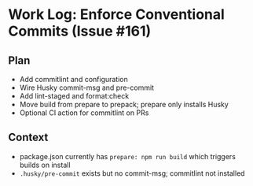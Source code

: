 # Work Log: Enforce Conventional Commits (Issue #161)

## Plan
- Add commitlint and configuration
- Wire Husky commit-msg and pre-commit
- Add lint-staged and format:check
- Move build from prepare to prepack; prepare only installs Husky
- Optional CI action for commitlint on PRs

## Context
- package.json currently has `prepare: npm run build` which triggers builds on install
- `.husky/pre-commit` exists but no commit-msg; commitlint not installed

